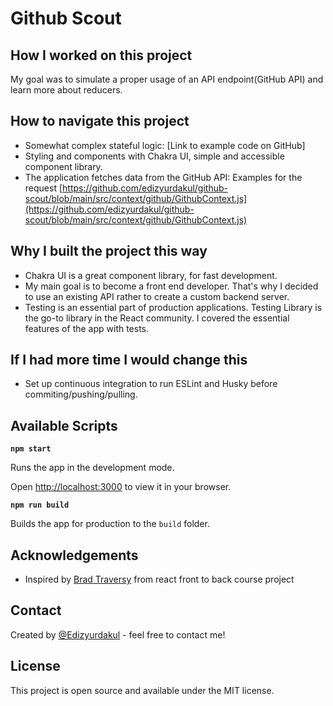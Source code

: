 # Github Scout

## How I worked on this project

My goal was to simulate a proper usage of an API endpoint(GitHub API) and learn more about reducers.

## How to navigate this project

- Somewhat complex stateful logic: [Link to example code on GitHub]
- Styling and components with Chakra UI, simple and accessible component library.
- The application fetches data from the GitHub API: Examples for the request [https://github.com/edizyurdakul/github-scout/blob/main/src/context/github/GithubContext.js](https://github.com/edizyurdakul/github-scout/blob/main/src/context/github/GithubContext.js)

## Why I built the project this way

- Chakra UI is a great component library, for fast development.
- My main goal is to become a front end developer.  That's why I decided to use an existing API rather to create a custom backend server.
- Testing is an essential part of production applications. Testing Library is the go-to library in the
React community. I covered the essential features of the app with tests.

## If I had more time I would change this

- Set up continuous integration to run ESLint and Husky before commiting/pushing/pulling.

## Available Scripts

**`npm start`**

Runs the app in the development mode.

Open [http://localhost:3000](http://localhost:3000/) to view it in your browser.

**`npm run build`**

Builds the app for production to the `build` folder.

## Acknowledgements

- Inspired by [Brad Traversy](https://www.traversymedia.com/) from react front to back course project

## Contact

Created by [@Edizyurdakul](https://edizyurdakul.com/) - feel free to contact me!

## License

This project is open source and available under the MIT license.
